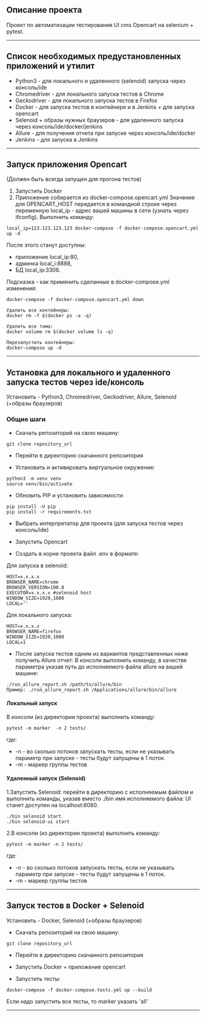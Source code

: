 ## Описание проекта

Проект по автоматизации тестирования UI cms Opencart на selenium + pytest.

____

## Список необходимых предустановленных приложений и утилит

- Python3 - для локального и удаленного (selenoid) запуска через консоль/ide
- Chromedriver - для локального запуска тестов в Chrome
- Geckodriver - для локального запуска тестов в Firefox
- Docker - для запуска тестов в контейнере и в Jenkins + для запуска opencart
- Selenoid + образы нужных браузеров - для удаленного запуска через консоль/ide/docker/jenkins
- Allure - для получения отчета при запуске через консоль/ide/docker
- Jenkins - для запуска в Jenkins
____

## Запуск приложения Opencart
(Должен быть всегда запущен для прогона тестов)

1. Запустить Docker
2. Приложение собирается из docker-compose.opencart.yml
Значение для OPENCART_HOST передается в командной строке через переменную local_ip - адрес вашей машины в сети
(узнать через ifconfig).
Выполнить команду:

```
local_ip=123.123.123.123 docker-compose -f docker-compose.opencart.yml up -d
```
После этого станут доступны: 
- приложение local_ip:80,
- админка local_i:8888,
- БД local_ip:3306.


Подсказка - как применить сделанные в docker-compose.yml изменения:
```
docker-compose -f docker-compose.opencart.yml down

Удалить все контейнеры:
docker rm -f $(docker ps -a -q)

Удалить все тома:
docker volume rm $(docker volume ls -q)

Перезапустить контейнеры:
docker-compose up -d

```

______

## Установка для локального и удаленного запуска тестов через ide/консоль
Установить - Python3, Chromedriver, Geckodriver, Allure, Selenoid (+образы браузеров)


### Общие шаги
- Скачать репозиторий на свою машину:

```
git clone repository_url
```

- Перейти в директорию скачанного репозитория

- Установить и активировать виртуальное окружение:

```
python3 -m venv venv
source venv/bin/activate
```
- Обновить PIP и установить зависимости:

```
pip install -U pip
pip install -r requirements.txt
```

- Выбрать интерпретатор для проекта (для запуска тестов через консоль/ide)

- Запустить Opencart

- Создать в корне проекта файл .env в формате:

Для запуска в selenoid:
```
HOST=x.x.x.x
BROWSER_NAME=chrome
BROWSER_VERSION=100.0
EXECUTOR=x.x.x.x #selenoid host
WINDOW_SIZE=1920,1080
LOCAL=''
```
Для локального запуска:
```
HOST=x.x.x.x
BROWSER_NAME=firefox
WINDOW_SIZE=1920,1080
LOCAL=1
```

- После запуска тестов одним из вариантов представленных ниже получить Allure отчет:
В консоли выполнить команду, в качестве параметра указав путь до исполняемого файла allure на вашей машине:

```
./run_allure_report.sh /path/to/allure/bin
Пример: ./run_allure_report.sh /Applications/allure/bin/allure
```


#### Локальный запуск

В консоли (из директории проекта) выполнить команду:

```
pytest -m marker  -n 2 tests/
```
где:

- -n - во сколько потоков запускать тесты, если не указывать параметр при запуске - тесты будут запущены в 1 поток.
- -m - маркер группы тестов


#### Удаленный запуск (Selenoid)

1.Запустить Selenoid:
перейти в директорию с исполняемым файлом и выполнить команды, указав вместо ./bin имя исполняемого файла:
UI станет доступен на localhost:8080.
```
./bin selenoid start
./bin selenoid-ui start
```

2.В консоли (из директории проекта) выполнить команду:

```
pytest -m marker -n 2 tests/
```
где:

- -n - во сколько потоков запускать тесты, если не указывать параметр при запуске - тесты будут запущены в 1 поток.
- -m - маркер группы тестов
____


## Запуск тестов в Docker + Selenoid
Установить - Docker, Selenoid (+образы браузеров)

- Скачать репозиторий на свою машину:

```
git clone repository_url
```

- Перейти в директорию скачанного репозитория


- Запустить Docker + приложение opencart

- Запустить тесты:

```
docker-compose -f docker-compose.tests.yml up --build
```
Если надо запустить все тесты, то marker указать 'all'
____
